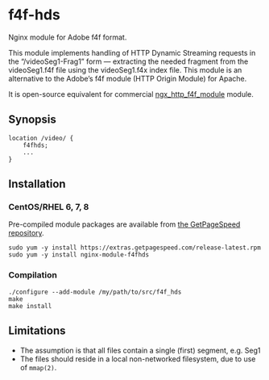 # f4f-hds

Nginx module for Adobe f4f format.

This module implements handling of HTTP Dynamic Streaming requests in the “/videoSeg1-Frag1” form — extracting the 
needed fragment from the videoSeg1.f4f file using the videoSeg1.f4x index file. This module is an alternative to the 
Adobe’s f4f module (HTTP Origin Module) for Apache.

It is open-source equivalent for commercial [ngx_http_f4f_module](http://nginx.org/en/docs/http/ngx_http_f4f_module.html#f4f_buffer_size)
module.

## Synopsis

```
location /video/ {
    f4fhds;
    ...
}
```

## Installation

### CentOS/RHEL 6, 7, 8

Pre-compiled module packages are available from [the GetPageSpeed repository](https://www.getpagespeed.com/redhat).

```
sudo yum -y install https://extras.getpagespeed.com/release-latest.rpm
sudo yum -y install nginx-module-f4fhds
```

### Compilation

```
./configure --add-module /my/path/to/src/f4f_hds
make
make install
```


## Limitations

* The assumption is that all files contain a single (first) segment, e.g. Seg1
* The files should reside in a local non-networked filesystem, due to use of `mmap(2)`.